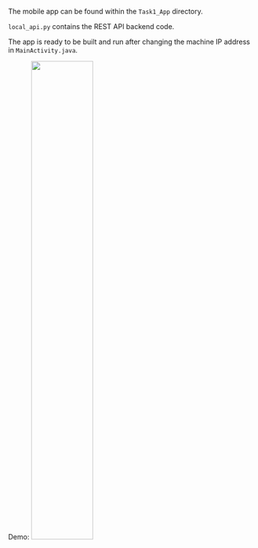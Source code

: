 The mobile app can be found within the `Task1_App` directory.

`local_api.py` contains the REST API backend code.

The app is ready to be built and run after changing the machine IP address in `MainActivity.java`.

Demo:
[<img src="https://i.ytimg.com/vi/Hc79sDi3f0U/maxresdefault.jpg" width="50%">]("")
